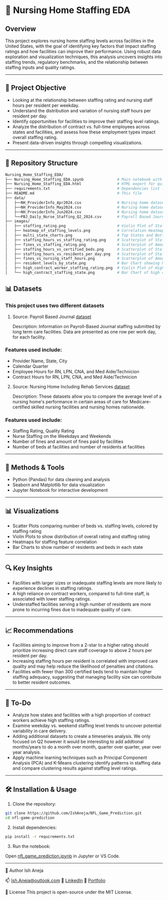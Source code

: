 # 🏥 Nursing Home Staffing EDA

## Overview 

This project explores nursing home staffing levels across facilities in the United States, with the goal of identifying key factors that impact staffing ratings and how facilities can improve their performance. Using robust data exploration and visualization techniques, this analysis uncovers insights into staffing trends, regulatory benchmarks, and the relationship between staffing inputs and quality ratings.

---

## 📌 Project Objective

- Looking at the relationship between staffing rating and nursing staff hours per resident per weekday.
- Understand the distribution and variation of nursing staff hours per resident per day.
- Identify opportunities for facilities to improve their staffing level ratings.
- Analyze the distribution of contract vs. full-time employees across states and facilities, and assess how these employment types impact overall staffing rating. 
- Present data-driven insights through compelling visualizations.
---

## 📁 Repository Structure

```bash
Nursing_Home_Staffing_EDA/
├── Nursing_Home_Staffing_EDA.ipynb               # Main notebook with EDA and Visualizations
├── Nursing_Home_Staffing_EDA.html                # HTML export for quick viewing
├── requirements.txt                              # Dependencies list
├── README.md                                     # This file
├── data/
│   ├──NH_ProviderInfo_Apr2024.csv                # Nursing home dataset April
│   ├──NH_ProviderInfo_May2024.csv                # Nursing home dataset May
│   ├──NH_ProviderInfo_Jun2024.csv                # Nursing home dataset June
│   └──PBJ_Daily_Nurse_Staffing_Q2_2024.csv       # Payroll Based Journal Dataset Q2 2024 
├── images/
│   ├── staffing_rating.png                       # Violin Plot of Staffing Ratings across providers 
│   ├── heatmap_of_staffing_levels.png            # Correlation Heatmap of Staffing Rating and Nursing Staff Hours
│   ├── multi_state_charts.png                    # Top States and Bottom States of various categories
│   ├── staffing_hours_vs_staffing_rating.png     # Scatterplot of Staffing Hours vs. Staffing Rating
│   ├── fines_vs_staffing_rating.png              # Scatterplot of Amount of Fines vs. Staffing Rating
│   ├── staffing_hours_vs_certified_beds.png      # Scatterplot of Staffing Hours vs. Number of beds
│   ├── staffing_hours_vs_residents_per_day.png   # Scatterplot of Staffing Hours vs. avg. number of Residents
│   ├── fines_vs_nursing_staff_hours.png          # Scatterplot of Amount of Fines vs. Staffing Hours
│   ├── resident_levels_by_state.png              # Bar Chart showing Number of Residents vs. Number of beds
│   ├── high_contract_worker_staffing_rating.png  # Violin Plot of High Contract worker staffing rating across providers
│   └── high_contract_staffing_state.png          # Bar Chart of high contract staffing levels accross each state
``` 

## 📊 Datasets

### This project uses two different datasets 

1. Source: Payroll Based Journal [dataset](https://data.cms.gov/quality-of-care/payroll-based-journal-daily-nurse-staffing)

    Description: Information on Payroll-Based Journal staffing submitted by long term care facilities. Data are presented as one row per work day, for each facility.

### Features used include:

- Provider Name, State, City
- Calendar Quarter
- Employee Hours for RN, LPN, CNA, and Med Aide/Technicion 
- Contract Hours for RN, LPN, CNA, and Med Aide/Technicion 

2. Source: Nursing Home Including Rehab Services [dataset](https://data.cms.gov/provider-data/topics/nursing-homes)

    Description: These datasets allow you to compare the average level of a nursing home's performance in certain areas of care for Medicare-certified skilled nursing facilities and nursing homes nationwide.

### Features used include: 

- Staffing Rating, Quality Rating
- Nurse Staffing on the Weekdays and Weekends 
- Number of fines and amount of fines paid by facilities 
- Number of beds at facilities and number of residents at facilities
---

## 🧪 Methods & Tools

- Python (Pandas) for data cleaning and analysis
- Seaborn and Matplotlib for data visualization
- Jupyter Notebook for interactive development
---

## 📊 Visualizations

- Scatter Plots comparing number of beds vs. staffing levels, colored by staffing rating
- Violin Plots to show distribution of overall rating and staffing rating 
- Heatmaps for staffing feature correlation
- Bar Charts to show number of residents and beds in each state 
---

## 🔍 Key Insights

- Facilities with larger sizes or inadequate staffing levels are more likely to experience declines in staffing ratings.
- A high reliance on contract workers, compared to full-time staff, is associated with lower staffing ratings.
- Understaffed facilities serving a high number of residents are more prone to incurring fines due to inadequate quality of care.
---
## 📈 Recommendations

- Facilities aiming to improve from a 2-star to a higher rating should prioritize increasing direct care staff coverage to above 2 hours per resident per day.
- Increasing staffing hours per resident is correlated with improved care quality and may help reduce the likelihood of penalties and citations.
- Facilities with fewer than 300 certified beds tend to maintain higher staffing adequacy, suggesting that managing facility size can contribute to better resident outcomes. 
--- 

## 📌 To-Do
- Analyze how states and facilities with a high proportion of contract workers achieve high staffing ratings.
- Examine weekday vs. weekend staffing level trends to uncover potential variability in care delivery. 
- Adding additional datasets to create a timeseries analysis. We only focused on Q2 however it would be interesting to add addtional months/years to do a month over month, quarter over quarter, year over year analysis. 
- Apply machine learning techniques such as Principal Component Analysis (PCA) and K-Means clustering identify patterns in staffing data and compare clustering results against staffing level ratings.
---

## 🛠️ Installation & Usage

1. Clone the repository:
```sh 
git clone https://github.com/IshAneja/NFL_Game_Prediction.git
cd nfl-game-prediction
```

2. Install dependencies:
```sh
pip install -r requirements.txt
```
3. Run the notebook:

Open [nfl_game_prediction.ipynb](https://github.com/IshAneja/NFL_Game_Prediction/blob/main/NFL%20Game%20Prediction.ipynb) in Jupyter or VS Code.

---

👤 Author
Ish Aneja

📫 [Ish.Aneja@outlook.com](Ish.Aneja@outlook.com)
🔗 [LinkedIn](https://https://www.linkedin.com/in/ish-aneja/)
📘 [Portfolio](https://ishaneja.github.io/)

📄 License
This project is open-source under the MIT License.